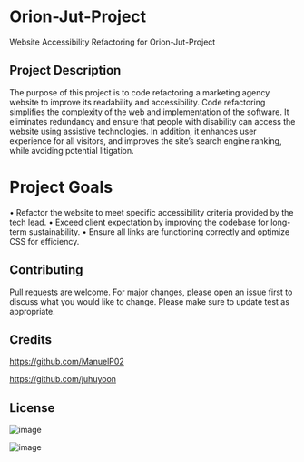 # Orion-Jut-Project 

Website Accessibility Refactoring for Orion-Jut-Project


## Project Description

The purpose of this project is to code refactoring a marketing agency website to improve its readability and accessibility.  Code refactoring simplifies the complexity of the web and implementation of the software. It eliminates redundancy and ensure that people with disability can access the website using assistive technologies. In addition, it enhances user experience for all visitors, and improves the site’s search engine ranking, while avoiding potential litigation. 


# Project Goals 

•	Refactor the website to meet specific accessibility criteria provided by the tech lead.
•	Exceed client expectation by improving the codebase for long-term sustainability.
•	Ensure all links are functioning correctly and optimize CSS for efficiency.


## Contributing

Pull requests are welcome. For major changes, please open an issue first to discuss what you would like to change.
Please make sure to update test as appropriate.


## Credits

https://github.com/ManuelP02

https://github.com/juhuyoon


## License

![image](https://github.com/1SimonaM/Orion-Jut-Project/assets/162058040/b8195c79-89e9-42e2-a624-fa56a0017da8)

![image](https://github.com/1SimonaM/Orion-Jut-Project/assets/162058040/2a2a7683-aee1-4e3c-8fba-025cf1849658)
